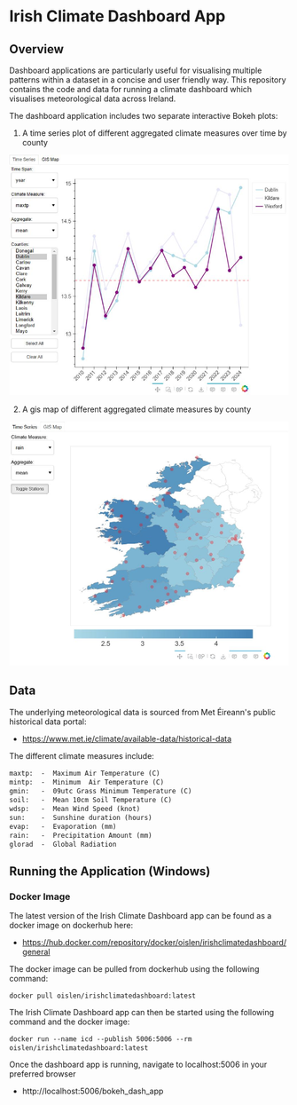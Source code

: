 # Irish Climate Dashboard App

## Overview

Dashboard applications are particularly useful for visualising multiple patterns within a dataset in a concise and user friendly way. This repository contains the code and data for running a climate dashboard which visualises meteorological data across Ireland. 

The dashboard application includes two separate interactive Bokeh plots:

1. A time series plot of different aggregated climate measures over time by county
   
![Time Series Plot](doc/line_dash.jpg)

2. A gis map of different aggregated climate measures by county

![Time Series Plot](doc/map_dash.jpg)

## Data

The underlying meteorological data is sourced from Met Éireann's public historical data portal:
* https://www.met.ie/climate/available-data/historical-data

The different climate measures include:

```
maxtp:  -  Maximum Air Temperature (C)
mintp:  -  Minimum  Air Temperature (C)
gmin:   -  09utc Grass Minimum Temperature (C)
soil:   -  Mean 10cm Soil Temperature (C)
wdsp:   -  Mean Wind Speed (knot)
sun:    -  Sunshine duration (hours)
evap:   -  Evaporation (mm)
rain:   -  Precipitation Amount (mm)
glorad  -  Global Radiation
```

## Running the Application (Windows)

### Docker Image

The latest version of the Irish Climate Dashboard app can be found as a docker image on dockerhub here:

* https://hub.docker.com/repository/docker/oislen/irishclimatedashboard/general

The docker image can be pulled from dockerhub using the following command:

```
docker pull oislen/irishclimatedashboard:latest
```

The Irish Climate Dashboard app can then be started using the following command and the docker image:

```
docker run --name icd --publish 5006:5006 --rm oislen/irishclimatedashboard:latest
```

Once the dashboard app is running, navigate to localhost:5006 in your preferred browser

* http://localhost:5006/bokeh_dash_app

